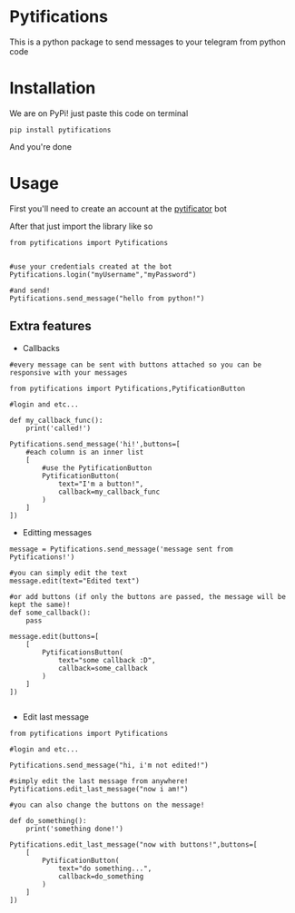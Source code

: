 # Pytifications

This is a python package to send messages to your telegram from python code

# Installation

We are on PyPi! just paste this code on terminal

    pip install pytifications

And you're done

# Usage

First you'll need to create an account at the [pytificator](https://t.me/pytificator_bot) bot

After that just import the library like so
    
    from pytifications import Pytifications


    #use your credentials created at the bot
    Pytifications.login("myUsername","myPassword")

    #and send!
    Pytifications.send_message("hello from python!")
    

## Extra features

* Callbacks

```
#every message can be sent with buttons attached so you can be responsive with your messages

from pytifications import Pytifications,PytificationButton

#login and etc...

def my_callback_func():
    print('called!')

Pytifications.send_message('hi!',buttons=[
    #each column is an inner list
    [
        #use the PytificationButton
        PytificationButton(
            text="I'm a button!",
            callback=my_callback_func
        )
    ]
])
```
* Editting messages
```
message = Pytifications.send_message('message sent from Pytifications!')

#you can simply edit the text
message.edit(text="Edited text")

#or add buttons (if only the buttons are passed, the message will be kept the same)!
def some_callback():
    pass

message.edit(buttons=[
    [
        PytificationsButton(
            text="some callback :D",
            callback=some_callback
        )
    ]
])


```


* Edit last message
```
from pytifications import Pytifications

#login and etc...

Pytifications.send_message("hi, i'm not edited!")

#simply edit the last message from anywhere!
Pytifications.edit_last_message("now i am!")

#you can also change the buttons on the message!

def do_something():
    print('something done!')

Pytifications.edit_last_message("now with buttons!",buttons=[
    [
        PytificationButton(
            text="do something...",
            callback=do_something
        )
    ]
])
```


    
    

